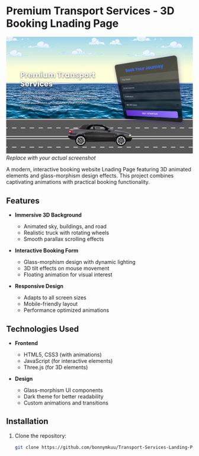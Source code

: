 # Premium Transport Services - 3D Booking Lnading Page

![Website Screenshot](./img/trp.png) *Replace with your actual screenshot*

A modern, interactive booking website Lnading Page featuring 3D animated elements and glass-morphism design effects. This project combines captivating animations with practical booking functionality.

## Features

- **Immersive 3D Background**
  - Animated sky, buildings, and road
  - Realistic truck with rotating wheels
  - Smooth parallax scrolling effects

- **Interactive Booking Form**
  - Glass-morphism design with dynamic lighting
  - 3D tilt effects on mouse movement
  - Floating animation for visual interest

- **Responsive Design**
  - Adapts to all screen sizes
  - Mobile-friendly layout
  - Performance optimized animations

## Technologies Used

- **Frontend**
  - HTML5, CSS3 (with animations)
  - JavaScript (for interactive elements)
  - Three.js (for 3D elements)

- **Design**
  - Glass-morphism UI components
  - Dark theme for better readability
  - Custom animations and transitions

## Installation

1. Clone the repository:
   ```bash
   git clone https://github.com/bonnymkuu/Transport-Services-Landing-Page.git